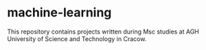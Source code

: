 # machine-learning

This repository contains projects written during Msc studies at AGH University of Science and Technology in Cracow.

